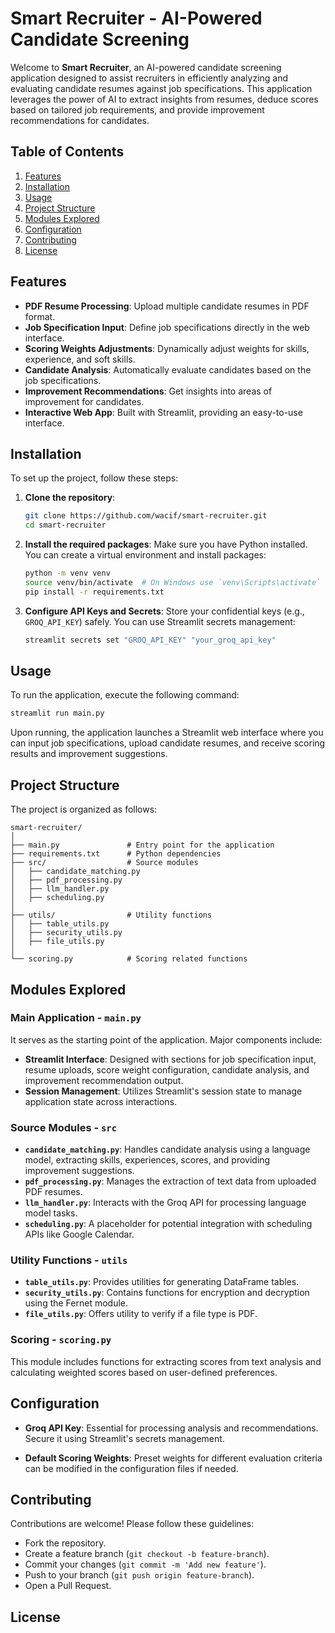 # Smart Recruiter - AI-Powered Candidate Screening

Welcome to **Smart Recruiter**, an AI-powered candidate screening application designed to assist recruiters in efficiently analyzing and evaluating candidate resumes against job specifications. This application leverages the power of AI to extract insights from resumes, deduce scores based on tailored job requirements, and provide improvement recommendations for candidates.

## Table of Contents

1. [Features](#features)
2. [Installation](#installation)
3. [Usage](#usage)
4. [Project Structure](#project-structure)
5. [Modules Explored](#modules-explored)
6. [Configuration](#configuration)
7. [Contributing](#contributing)
8. [License](#license)

## Features

- **PDF Resume Processing**: Upload multiple candidate resumes in PDF format.
- **Job Specification Input**: Define job specifications directly in the web interface.
- **Scoring Weights Adjustments**: Dynamically adjust weights for skills, experience, and soft skills.
- **Candidate Analysis**: Automatically evaluate candidates based on the job specifications.
- **Improvement Recommendations**: Get insights into areas of improvement for candidates.
- **Interactive Web App**: Built with Streamlit, providing an easy-to-use interface.

## Installation

To set up the project, follow these steps:

1. **Clone the repository**:
   ```bash
   git clone https://github.com/wacif/smart-recruiter.git
   cd smart-recruiter
   ```

2. **Install the required packages**:
   Make sure you have Python installed. You can create a virtual environment and install packages:
   ```bash
   python -m venv venv
   source venv/bin/activate  # On Windows use `venv\Scripts\activate`
   pip install -r requirements.txt
   ```

3. **Configure API Keys and Secrets**:
   Store your confidential keys (e.g., `GROQ_API_KEY`) safely. You can use Streamlit secrets management:
   ```bash
   streamlit secrets set "GROQ_API_KEY" "your_groq_api_key"
   ```

## Usage

To run the application, execute the following command:

```bash
streamlit run main.py
```

Upon running, the application launches a Streamlit web interface where you can input job specifications, upload candidate resumes, and receive scoring results and improvement suggestions.

## Project Structure

The project is organized as follows:

```plaintext
smart-recruiter/
│
├── main.py               # Entry point for the application
├── requirements.txt      # Python dependencies
├── src/                  # Source modules
│   ├── candidate_matching.py
│   ├── pdf_processing.py
│   ├── llm_handler.py
│   ├── scheduling.py
│
├── utils/                # Utility functions
│   ├── table_utils.py
│   ├── security_utils.py
│   ├── file_utils.py
│
└── scoring.py            # Scoring related functions
```

## Modules Explored

### Main Application - `main.py`

It serves as the starting point of the application. Major components include:

- **Streamlit Interface**: Designed with sections for job specification input, resume uploads, score weight configuration, candidate analysis, and improvement recommendation output.
- **Session Management**: Utilizes Streamlit's session state to manage application state across interactions.

### Source Modules - `src`

- **`candidate_matching.py`**: Handles candidate analysis using a language model, extracting skills, experiences, scores, and providing improvement suggestions.
- **`pdf_processing.py`**: Manages the extraction of text data from uploaded PDF resumes.
- **`llm_handler.py`**: Interacts with the Groq API for processing language model tasks.
- **`scheduling.py`**: A placeholder for potential integration with scheduling APIs like Google Calendar.

### Utility Functions - `utils`

- **`table_utils.py`**: Provides utilities for generating DataFrame tables.
- **`security_utils.py`**: Contains functions for encryption and decryption using the Fernet module.
- **`file_utils.py`**: Offers utility to verify if a file type is PDF.

### Scoring - `scoring.py`

This module includes functions for extracting scores from text analysis and calculating weighted scores based on user-defined preferences.

## Configuration

- **Groq API Key**: Essential for processing analysis and recommendations. Secure it using Streamlit's secrets management.

- **Default Scoring Weights**: Preset weights for different evaluation criteria can be modified in the configuration files if needed.

## Contributing

Contributions are welcome! Please follow these guidelines:

- Fork the repository.
- Create a feature branch (`git checkout -b feature-branch`).
- Commit your changes (`git commit -m 'Add new feature'`).
- Push to your branch (`git push origin feature-branch`).
- Open a Pull Request.

## License
